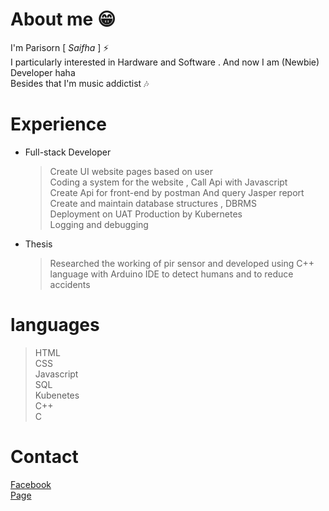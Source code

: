 # About me :grin:
I'm Parisorn [ *Saifha* ] ⚡<br>
I particularly interested in Hardware and Software . And now I am (Newbie) Developer haha<br>
Besides that I'm music addictist :notes:

# Experience
- Full-stack Developer
	> Create UI website pages based on user <br>
	> Coding a system for the website , Call Api with Javascript <br>
	> Create Api for front-end by postman And query Jasper report <br>
	> Create and maintain database structures , DBRMS <br>
	> Deployment on UAT Production by Kubernetes<br>
	> Logging and debugging<br>
- Thesis
  > Researched the working of pir sensor and developed using C++ language with Arduino IDE to detect humans and to reduce accidents
	
# languages
  > HTML <br>
  > CSS<br>
  > Javascript<br>
  > SQL<br>
  > Kubenetes<br>
  > C++<br>
  > C<br>
# Contact
  [Facebook](https://www.facebook.com/fha.onsen)  
  [Page](https://www.facebook.com/Parisorn.K/)
